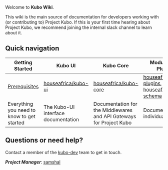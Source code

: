 Welcome to **Kubo Wiki**.

This wiki is the main source of documentation for developers working with (or contributing to) Project Kubo. If this is your first time hearing about Project Kubo, we recommend joining the internal slack channel to learn about it.

## Quick navigation

| Getting Started             | Kubo UI              | Kubo Core          | Modules and Plugins        |
|-----------------------------|----------------------|--------------------|---------------------|
| [Prerequisites](getting-started) | [houseafrica/kubo-ui](kubo-ui)       | [houseafrica/kubo-core](kubo-core) | [houseafrica/kubo-plugins](kubo-plugins), [houseafrica/kubo-schema](kubo-schema)|
| Everything you need to know to get started | The Kubo-UI interface documentation | Documentation for the Middlewares and API Gateways for Project Kubo | Documentation for individual modules |

## Questions or need help?

Contact a member of the [kubo-dev](#) team to get in touch.

***Project Manager***: [samshal](https://github.com/samshal)
